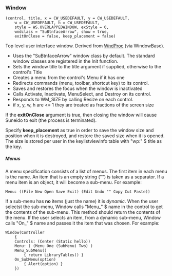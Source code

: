 ### Window

``` suneido
(control, title, x = CW_USEDEFAULT, y = CW_USEDEFAULT,
    w = CW_USEDEFAULT, h = CW_USEDEFAULT, 
    style = WS.OVERLAPPEDWINDOW, exStyle = 0, 
    wndclass = "SuBtnfaceArrow", show = true, 
    exitOnClose = false, keep_placement = false)
```

Top level user interface window.  Derived from [WndProc](<WndProc.md>) (via WindowBase).

-	Uses the "SuBtnfaceArrow" window class by default. The standard window classes are registered in the Init function.
-	Sets the window title to the title argument if supplied, otherwise to the control's Title
-	Creates a menu from the control's Menu if it has one
-	Redirects commands (menu, toolbar, shortcut key) to its control.
-	Saves and restores the focus when the window is inactivated
-	Calls Activate, Inactivate, MenuSelect, and Destroy on its control.
-	Responds to WM_SIZE by calling Resize on each control.
-	if x, y, w, h are <= 1 they are treated as fractions of the screen size


If the **exitOnClose** argument is true, then closing the window will cause Suneido to exit (the process is terminated).

Specify **keep_placement** as true in order to save the window size and position when it is destroyed, and restore the saved size when it is opened. The size is stored per user in the keylistviewinfo table with "wp:" $ title as the key.

##### Menus

A menu specification consists of a list of menus. The first item in each menu is the name. An item that is an empty string ("") is taken as a separator. If a menu item is an object, it will become a sub-menu. For example:

``` suneido
Menu: ((File New Open Save Exit) (Edit Undo "" Copy Cut Paste))
```

If a sub-menu has **no** items (just the name) it is *dynamic*. When the user selectst the sub-menu, Window calls "Menu_" $ name in the control to get the contents of the sub-menu. This method should return the contents of the menu. If the user selects an item, from a dynamic sub-menu, Window calls "On_" $ name and passes it the item that was chosen. For example:

``` suneido
Window(Controller
    {
    Controls: (Center (Static hello))
    Menu: ( (Menu One (SubMenu) Two) )
    Menu_SubMenu()
        { return LibraryTables() }
    On_SubMenu(option)
        { Alert(option) }
    })
```